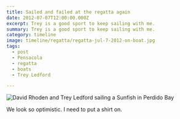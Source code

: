 ```yaml
---
title: Sailed and failed at the regatta again
date: 2012-07-07T12:00:00.000Z
excerpt: Trey is a good sport to keep sailing with me.
summary: Trey is a good sport to keep sailing with me.
category: timeline
image: timeline/regatta/regatta-jul-7-2012-on-boat.jpg
tags:
  - post 
  - Pensacola
  - regatta
  - boats
  - Trey Ledford

---
```


![David Rhoden and Trey Ledford sailing a Sunfish in Perdido Bay](/static/img/timeline/regatta/regatta-jul-7-2012-on-boat.jpg "David Rhoden and Trey Ledford sailing a Sunfish in Perdido Bay")

We look so optimistic. I need to put a shirt on.